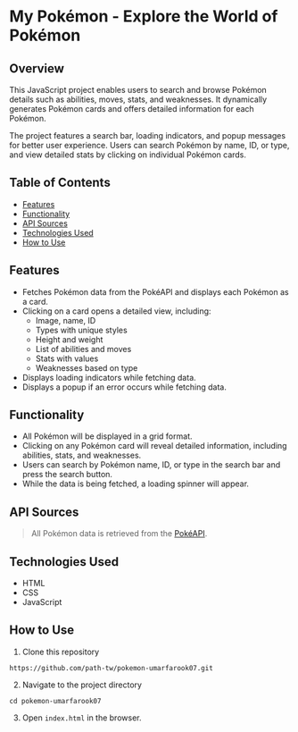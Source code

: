 
# My Pokémon - Explore the World of Pokémon

## Overview

This JavaScript project enables users to search and browse Pokémon details such as abilities, moves, stats, and weaknesses. It dynamically generates Pokémon cards and offers detailed information for each Pokémon.

The project features a search bar, loading indicators, and popup messages for better user experience. Users can search Pokémon by name, ID, or type, and view detailed stats by clicking on individual Pokémon cards.

## Table of Contents
- [Features](#features)
- [Functionality](#functionality)
- [API Sources](#api-sources)
- [Technologies Used](#technologies-used)
- [How to Use](#how-to-use)

## Features

* Fetches Pokémon data from the PokéAPI and displays each Pokémon as a card.
* Clicking on a card opens a detailed view, including:
  * Image, name, ID
  * Types with unique styles
  * Height and weight
  * List of abilities and moves
  * Stats with values
  * Weaknesses based on type
* Displays loading indicators while fetching data.
* Displays a popup if an error occurs while fetching data.

## Functionality

- All Pokémon will be displayed in a grid format.
- Clicking on any Pokémon card will reveal detailed information, including abilities, stats, and weaknesses.
- Users can search by Pokémon name, ID, or type in the search bar and press the search button.
- While the data is being fetched, a loading spinner will appear.


## API Sources

> All Pokémon data is retrieved from the [PokéAPI](https://pokeapi.co/).

## Technologies Used
- HTML
- CSS
- JavaScript

## How to Use

1. Clone this repository
```github
https://github.com/path-tw/pokemon-umarfarook07.git
```
2. Navigate to the project directory
```
cd pokemon-umarfarook07
```
3. Open ```index.html``` in the browser.
